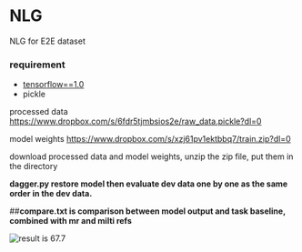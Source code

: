 # NLG
NLG for E2E dataset 

### requirement ###
- [tensorflow==1.0](https://github.com/tensorflow/tensorflow/tree/r1.0)
- pickle


processed data https://www.dropbox.com/s/6fdr5tjmbsios2e/raw_data.pickle?dl=0

model weights https://www.dropbox.com/s/xzj61pv1ektbbq7/train.zip?dl=0

download processed data and model weights, unzip the zip file, put them in the directory

**dagger.py restore model then evaluate dev data one by one as the same order in the dev data.**

##__compare.txt is comparison between model output and task baseline, combined with mr and milti refs__

![result is 67.7](https://github.com/superthierry/NLG/blob/master/result.png)
